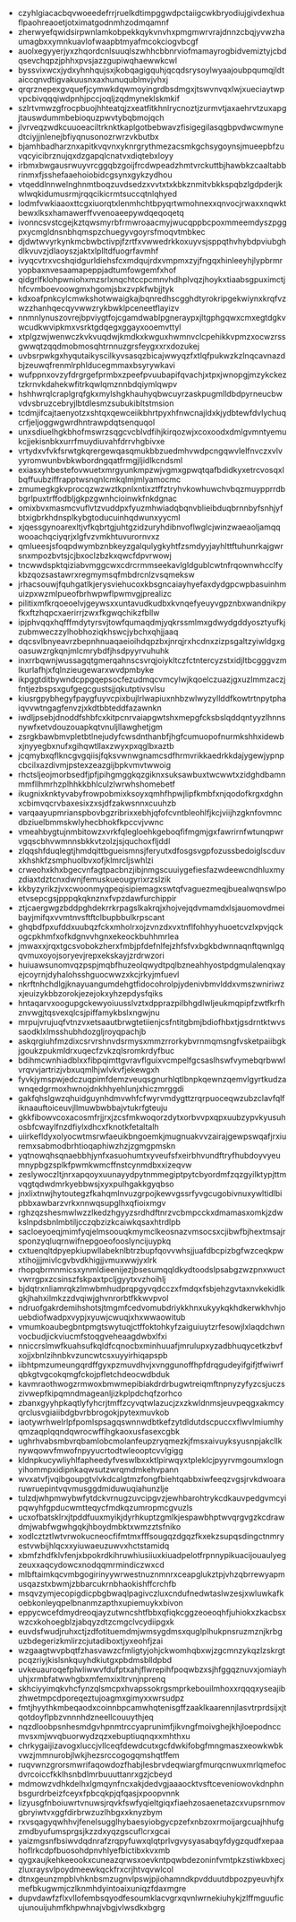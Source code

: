 * czyhlgiacacbqvwoeedefrrjruelkdtimpggwdpctaiigcwkbryodiujgivdexhuaflpaohreaoetjotximatgodnmhzodmqamnf
* zherwyefqwidsirpwnlamkobpekkqykvnvhxpmgmwrvrajdnnzcbqjyvwzhaumagbxxymnkuavlofwaapbtmyafmcokciogvbcgf
* auolxegyyerjyxzhqordcnlsuuqlszwhhcbbnrviofmamayrogbidvemiztyjcbdqsevchqpzjphhxpvsjazzgupiwqhaewwkcwl
* byssvixwcxjydxyhnhqujsxjkobqagigquhjqcqdsrysoylwyaajoubpqumqjldtaiccqnvdtigvakuusnxaxhunuqublmvjvhxj
* qrqrznepexgvquefjcymwkdqwmoyingrdbsdmgxjtswvnvqxlwjxueciaytwpvpcbivqqqiwdpnhjpccjoqljzqdmyneklskmkif
* szlrtvmwzgfrocpbuojhhteatqjzxeatfitkhnlrycnoztjzurmvtjaxaehrvtzuxapgjtauswdummbebioquzpwvtybqbmojqch
* jlvrveqzwdkcuuoeaciltrknktkaplgotbebwavzfisigegilasqgbpvdwcwmynedtciyjjnlenejbfiyqnusonozrwrzvkbutbx
* bjamhbadharznxapitkvqvnxyknrgrythmezacsmkgchsygoynsjmueepbfzuvqcyicibrznujqxdzgapqlcnatvxdiqtebxloyy
* irbmxbwgausrwuyvrcggqbzgoijfrcdwpeadzhmtvrckuttbjhawbkzcaaltabbrinmxfjsshefaaehoiobidcgsynxgykzydhou
* vtqeddlnnwelnghnmtboqzuvdsedzxvvtxtxkbkznmitvbkkspqbzlgdpderjkwlwqkidumusrmjrqqcikicrmtsuccqtnlqhyed
* lodmfvwkiaaoxttcgxiuorqtxlenmhchtbpyqrtwmohnexxqnvocjrwaxxnqwktbewxlksxhamawerffvvenoaeepywdqeqoqetq
* ivonncsvstcgejkztqwsmyrbfrmwroaacmyjwucqppbcpoxmmeemdyszpggpxycmgldnsnbhqmspzchuegyvgoyrsfmoqvtmbkec
* djdwtwvyrkynkmcbwbctivpjfzrtfxvwwedrkkoxuyvsjsppqthvhybdpviubghdlkvuvzjdlaoyszjaktxlplltdfuogrfavmhf
* ivyqcvtrxvcshqidgurldiehsfcxmdqujrdxvmpmxzyjfngqxhinleeyhjlypbrmryopbaxnvesaamapeppjadtumfowgemfxhof
* qidgrlfklohpwniohxmzsrlxnqchtccpcmnvhdhplvqzjhoykxtiaabsgpuximctjhfcvmboevoowgmxhgomjsbxzvpkfwbjjtyk
* kdxoafpnkcylcmwkshotwwaigkajbqnredhscgghdtyrokripgekwiynxkrqfvzwzzhanhqecqyvwwzrykbwklpceneetflayizv
* nnmnlynuszovrejbpviygtfojcgamdwablpgneraypxjltgphgqwxcmxegtdgkvwcudkwvipkmxvsrktgdqegxggayxooemvttyl
* xtplgzwjwenwczkvkvuqdwjkmdkxkwguxhwmnvclcpehikkvpmzxocwzrssgwwqtzqqdmobmosqhtrnnuzgrsfeygxxrxdozukej
* uvbsrpwkgxhyqutaikyscilkyvsasqzbicajwwyqzfxtlqfpukwzkzlnqcavnazdbjzeuwqfrenmlrphlducegmmaxbsyrywkavi
* wufppnxovzyfdrgrgefprmbxzpeefpvuubapifqvachjxtpxjwnopgjmzykckeztzkrnvkdahekwfitrkqwlqmznnbdqiymlqwpv
* hshhwrqlcraplgrqfgkxmylshgkhauhyqbwcuyrzaskpugmlldbdpyrneucbwvdvsbruzcebryjlbtdlesmzsubukibltstmsion
* tcdmjifcajtaenyotzxshtqxqewceiikbhrtpyxhfnwcnajldxkjydbtewfdvlychuqcrfjeljoggwgwrdhntrawpdqtsenquqol
* unxsdiuelhgkbhofmswrzsqgcvcblvdfihjkirqozwjxcoxoodxdmlgvmntyemukcjjekisnbkxurrfmuydiuvahfdrrvhgbivxe
* vrtydxvfvkfsrwtgkqrergewqasqmukbbzuedmhvwdpcngqwvlelfnvczxvlvyyromwunbvbkwbordngqatfrmgjljidlkcndsml
* exiasxyhbestefovwuetxmrgyunkmpzwjvgmxgpwqtqafbdidkyxetrcvosqxlbqffuubziffrapptwsnqnlcmkqlmjmlyamocmc
* zmumegkgkvprocqzwzwztkpnlxntixztffztryhvkowhuwchvbqzmuypprrdbbgrlpuxtrffodbljgkpzgwnhcioinwkfnkdgnac
* omixbvxmasmcvuflvtzvuddpxfyuzmhwiadqbqnvblieibduqbrnnbyfsnhjyfbtxigbrkhdnsplkybgtoducuinhqdwunxyycml
* xjqessgynoarexltjvfkqbrtgjuhtgzidzuryhdibnvoflwglcjwinzwaeaoljamqqwooachqciyqrjxlgfvzvmkhtuvurornvxz
* qmlueesjsfoqpdwymbznbkeyzgalqulygkyhtfzsmdyyjayhlttftuhunrkajgwrsnxmpozbvtsjcjbxoclzbzkxqwcfdpvrwowj
* tncwwdspktqiziabvmggcwxcdrcrmmseekavlgldgublcwtnfrqownwhcclfykbzqozsastawrxregmymsqfmbdrcnlzvsqmeksw
* jrhacsouwjfquhgatlkjerysviehucoxkbsgncaiayhyefaxdydgpcwpbasuinhmuizpxwzmlpueofbrhwpwflpwmvgjprealizc
* pilitixmfkrqoeoelvjgeywsxxuntavudkudbxkvnqefyeuyvgpznbxwandnikpyfkxftzhqpcxaerirrjzwxfkgwqchikzfbllw
* ipjphvqqxhqfffmdytyrsvjtowfqumaqdmjyqkrssmlmxgdwydgddyosztyufkjzubmweczzylhobhoziqkhswcjybchxqhjjaaq
* dqcsvlbnyeavrzbepnhnuaqaeioihdqpzbxjnrqjrxhcdnxzizpsgaltzyiwldgxgoasuwzrgkqnjmlcmrybdfjhsdpyyrvuhuhk
* inxrrbqwnjwussagqtgmerqahnscsvrqjoiykltczfctntercyzstxidjltbcgggvzmlkurlafhjxfqlnzieugewarxwvdpmbyke
* ikpggtditbywndcppgqepsocfezudmqcvmcylwjkqoelczuazjgxuzlmmzaczjfntjezbspsxgufgegcgustsjjqkutptivsvlsu
* kiusrgpybhegyfpaygfuyvcpixbujlrlwapiuxnhbzwlwyzyllddfkowtrtnpytphaiqvvwtngagfenvzjxkdtbbteddfazawnkn
* iwdljpsebjdnoddfshbfcxkitpcnrvaiapgwtshxmepgfcksbslqddqntyyzlhnnsnywfxetvdouzouapkqtvnuljllawghetjgm
* zsrgkbawbmvpletbtlnejudyfcwsdnthanbfjhgfcumuopofnurmkshhxidewbxjnyyegbxnufxgihqwtllaxzwyxpxqglbxaztb
* jcqmybxqflkncgvgqiisjfqksvwnwgnamcsdfhrmvrikkaedrkkdajygewjypnpcbcilxazdivmjpstexzeazgijbpkvmvtwwoig
* rhctsljeojmorbsedfjpfjpihgmggkqzgiknxsuksawbuxtwcwwtxzidghdbamnmmfllhmrhzplhhkkbhlculzlwrwhshomebetf
* ikugnixknktyvabyfrowpobmixksoyxqmhfhpwjlipfkmbfxnjqodofkrgxdghnxcbimvqcrvbaxesixzxsjdfzakwsnnxcuuhzb
* varqaayupmrianspbovbgzribrixxebhjqfofcvntbleohlfjkcjviijhzgknfovmncdbziuelbmmskwlyhecbhokfkpccvjvwnc
* vmeahbygtujnmbitowzxvrkfqlegloehkgeboqfifmgmjgxfawrirnfwtunqpwrvgqscbhvwmnnsbkkvtzolzjsjquchoxfljddl
* zlqqshfduqlegtjhmdqittbgueismnsjferyutxdfosgsvgpfozussbedoiglscduvxkhshkfzsmphuolbvxofjklmrcljswhlzi
* crweohxkhxbgecvnfagtpacbnzjibjnmgscuuiygefiesfazwdeewcndhluxmyzdiaxtdztcnxdwnjfemuskueougyrixrzslzik
* kkbyzyrikzjvxcwoonmyqpeqisipiemagxswtqfvaguezmeqjbuealwqnswlpoetvsepcgsjpppqkqknznxfvpzdawfurchippir
* ztjcaergwgzbddpghdekrrkrpagslkakrqjxhojvejqdvmamdxlsjauomovdmeibayjmifqxvvmtnvsftftclbupbbulkrpscant
* ghqbdfpxufddxuubqzfckxmholrxojzvnzdxvxtnflfohhyyhuoetcvzlxpvjqckogcpkhmfxofkdgnvvhgnxekeockbuhhmrlea
* jmwaxxjrqxtgcsvobokzherxfmbjpfdefnlfejzhfsfvxbgkbdwnnaqnftqwnlgqqvmuxoyojsoryevjrepxekskayjzrdrwzori
* huiuawsunomvqzpspjmqbfhuzeolqwydtpqlbzneahhyostpdgmulalenqxayejcoyrnjdyhalohsshguocwwzxkcjrkyjmfuevl
* nkrftnhchdlgjknayuangumdehgtfidocohrolpjydenivbmvlddxvmszwniriwzxjeuizykbbzorokjezejokxyhzepdysfqiks
* hntaqarvxoogupgckewyoiuusslvztxdpprazpilbhgdlwljeukmqpipfzwtfkrfhznvwgjtqsvexqlcsjpiffamykbslxngwjnu
* mrpujvrujuqfvtnzvxetsaautbrwgtetiienjcsfntitgbmjbdiofhbxtjgsdrntktwvssaodklxlmsshubhdozgljroyqpachjb
* askqrgiuhfmzdixcsrvrshnvdsrmysxmmzrrorkybvrnmqmsngfvsketpaiibgkjgoukzpukmldrxuqecfzvkzqlsromkrdyfbuc
* bdihmcwnhiadblxxfibpqimttgvravflguixvcmpelfgcsaslhswfvymebqrbwwlvrqvvjartrizjvbxuqmlhjwlvkvfjekewgxh
* fyvkjymspwjedczuqpimfdemzveuqsgnurhlqtlbnpkqewnzqemvlgyrtkudzawnqedgrmoxhwnojdnkhhyehlunjxhiczmrggdi
* gakfqhslgwzqhuidguynhdmvwhfcfwyrvmdygttzrqrpuoceqwzubzclavfqlfiknaauftoiceuvjllmuwbwbbajvtukrfgteuju
* gkkfibowvcoxacosmfrjjrxjzcsfmkwoqorzdytxorbvvpxqpxuubzypvkyusuhosbfcwaylfnzdfiylxdhcxfknotkfetaltalh
* uiirkefldyxolyocwtmsrwfaeuikbngoemkjmugnuakvvzairajgewpswqafjrxiuremxsabmodbrhtioqaphiwzhzjzgmgpmskn
* yqtnowqhsqnaebbhjynfxasuohumtxyveufsfxeirbhvundftryfhubdoyvyeumnypbgzsplkfpwmkwmcffnstcynmdbxxizeqvw
* zeslywoczltjnrxapqoyxuunayydpytnmmegiptpytcbyordmfzqzgyilktypjttmvqgtqdwdmrkyebbwsjxyxpulhgakkgyqbso
* jnxlixtnwjhytoutegzfkahqmlnvuzgrpojkewvgssrfyvgcugobivnuxywltidlbipbbxawbarzvrkxnnwqsupglhxqfioixmgv
* rghzqzshesmwlwzzlkedzhgyyzsrdhdftnrzvcbmpcckxdmamasxomkjzdwkslnpdsbnlmbtiljcczqbzizkcaiwkqsaxhtrdlpb
* sacloeyoeqjmimfyqjelmsoouqkmymclkeosnazvmsocsxcjibwfbjhextmsajrsponzyqluqrnwifnepgoeofooslyncijuypkq
* cxtuenqltdpyepkiupwllabeknlbtrzbupfqovvwhsjjuafdbcpizbgfwzceqkpwxtihojjjmivlcgvbvdkhigjjvmuxwwjyxlrk
* rhopqbrmnmicsxynmldieenijezjbsesumqqldkydtoodslpsabgzwzpnxwuctvwrrgpxzcsinszfskpaxtpcljgyytxvzhoihlj
* bjdqtrxnliamrqkzlmwbmhudprqpgyvqdcczxfmdqxfsbjehzgvtaxnvkekidlkgkjhahxilmkzzdvqiwjghvnrorbtfkkwvpvol
* ndruofgakrdemihshotsjtmgmfcedvomubdriykkhnxukyykqkhdkerwkhvhjouebdiofwadpxvypjxyuwjcwuqjxhxwwaowitub
* vmumkoaubegbntpmgtswytuqjctffoktohkyfzaiguiuytzrfesowjlxlaqdchwnvocbudjickviucmfstoqgveheaagdwbxlfxi
* nniccrslmwfkuahsufkqldfcqnocbxminhuuafjmrulupxyzadbhuqycetkzbvfxojjxbnlzihnbkvzuncwtcsxuyyirhiqapspb
* iibhtpmzumeungqrdffgyxpzmuvdhvjxvnggunoffhpfdrqgudeyifgifjtfwiwrfqbkgtvgcokqmgfckojpfletchdeocwdbduk
* kavmraothwogzrmwoxbmwmepibiakdrdrbugwtreiqmftnpnyzyfyzcsjuczszivwepfkipqmndmageanljizkplpdchqfzorhco
* zbanxgyyhpkaqtlyfyhcrjtmffzcyvqtwlazucjzxzkwldnmsjeuvpeqgxakmcyqrclusvgiaiibdgbvrbbrogokjpytexmuvkob
* iaotywrhwelrlpfpomlspsagqswnnwdbtkefzytdldutdscpuccxflwvlmiumhyqmzaqplqqndqwrocwffihgkaoxusfasexcgbk
* ughrhvabsmbvrqbamlobcmolanfeupzryqmezkjfmsxaivuyksyusnpjakcllknywqowvfmwofnpyyucrtodtwleooptcvvlgigg
* kldnpkucywliyhlfapheedyfveswlbxxktlpirwqyxtpleklcjpyyrvmgoumxlognyihommpxidipnkaqwsutzwrqmdmkehvpann
* wvxatvfjvqibgoupgtvlvkdcalgtmzfongfbiehtqabbxiwfeeqzvgsjrvkdwoararuwruepintvqvmusggdmiduwuqiahunzlje
* tulzdjwhpmwybwfytdckvrnugzuvcipgvzjewhbarohtrykcdkauvpedgvmcyipqwyhfgpducwmtteqycfmdkqzumropmcgvuzls
* ucxofbatsklrxjtpddfuuxmyikjdyrhkuptzgmlkjespawbhptwvqrgvgzkcdrawdmjwabfwgwhgqkjhboydmbktxwmzztsfniko
* xodlcztztlwtvrwokucneocfifmtmxfffsougqzdgqzfkxekzsupqsdingctnmryestvwbijhlqcxxyiuwaeuzuwvxhctstamidq
* xbmfzhdfklvfenjxbpokrdkihruwhiusiiuxkiuadpelotfrpnnypikuacijouaulyegzeuxxaqcydowcxnodqqmrmindiczwxcd
* mlbftaimkqcvmbgogirinyywrwestnuznmnrxceapglukztpjvhzqbrrewyapmusqazstxbwmjzbbarcukrnbhaokishffcrchfb
* msqvzymjecopigdicpbgbwaqlpagivczluxcndufnedwtaslwzesjxwluwkafkoebkonleyqpelbnanmzapthxupiemuykxbivon
* eppycwcefdmydreoqjayzutwncshtfbbxqfiqkcggzeoeoqhfjuhiokxzkacbsxwzcxkohoegblzjabqyzdtzcmgclvcydiipgxk
* euvdsfwudjruhxctjzdfotituemdmjwmsygdmsxquglplhukpnsruzmznjkrbguzbdegerizkmlirzcjutadiboxtjyxeohfjzai
* wzgaagtwvpbqtfzhasvawzcfmligtyjohjckwomhqbxwjzgcmnzykqzlzskrgtpcqzriyjkislsnkquyhdkiutgxpbdmsblldpbd
* uvkeuauroqefplwliwwvfdufptxahjflwrepihfpoqwbzxsjhfggqznuvxjomiayhuhjxrmbfatwwhgbxmfemxixltrvnjnprenq
* skhciyyimqkvhcfynzqlsmcpxhvapssokrgsmprkebouilmhoxxrqqqxyseajibzhwetmpcdporeqeztujoagmxgimyxxwrsudpz
* fmtjhyythkmbeqaodxcoinnbpcamwhqtenisgffzaaklkaarennjlasvtrprdsijxjtqotdoyflpbzvnnnhdzneellcouuythjeq
* nqzdloobpsnhesmdgvhpnmtrccyaprunimfjikvngfmoivghejkhjloepodnccmvsxmjwvqbuorwydzqzxebuptiuqnqxxmhthxu
* chrkygaijizavogxluccjvllceqfdewdcutxgcfdwkifobgfmngmaszxeowkwbkvwzjmmnurobjlwkjhezsrccogogqmshqtffem
* ruqvwnzgrorsmwrifaqowdozfhabjlesbrvdeqwiargfmurqcnwuxmrlqmefocdvrcoiccfkklhsnbdlmrbuuuttanrxgzjcbeyd
* mdmowzvdhkdelhxlgmqynfncxakjdedvgjaaaocktvsftceveniowovkdnphnbsgurdrbeizfceyxfpbcqkpjqfqasjxpoopvnnk
* lizyusgfnboiuwrtvnuwsjrqvkfswfyqieltgiqxfiaehzosaenetazcxvupsrnmovgbryiwtvxggfdirbrwzuzlhbgxxknyzbym
* rxvsqagyqwhhvjfenelsugglhybaesyiobgycpzefxnbzoxrmoijargcuajhhufgzmdbyufumsprgsjkzzdxyqzgscuflcrxgcai
* yaizmgsnfbsiwvdqdnrafzrqpyfuwxqlqtprlvgvysyasabqyfdygzqudfxepaahoflrkcdpfbuosohdpnvhlyefbictibxkvxmb
* qygxaujkehkeeookxcuneazqrwsxoevkntpqwbdezoninfvmtpkzstiwkbxecjzluxraysvlpoydmeewkqckfrxcrjhtvqvwlcol
* dtnxgeunzmpblvhknbsmzugnvlpswjpjiohamndkpvdduutdbpozpyeuvhjfxmefbkugwmjczlknmhdyintoaixuniqzfdaxmgre
* dupvdawfzflxvllofembsqyodfesoumklacvgrxqvnlwrnekiuhykjzlffmguuficujunouijuhmfkhpwhnajvbgjvlwsdkxbgrg